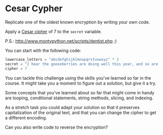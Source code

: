 # Cesar Cypher

Replicate one of the oldest known encryption by writing your own code.

Apply a [Cesar cipher](https://en.wikipedia.org/wiki/Caesar_cipher) of 7 to the `secret` variable.

P.S.: <http://www.montypython.net/scripts/dentist.php> ;)

You can start with the following code:

```python
lowercase_letters = "abcdefghijklmnopqrstuvwxyz" * 2
secret = "I hear the gooseberries are doing well this year, and so are the mangoes."
cipher = 7
```

You can tackle this challenge using the skills you've learned so far in the course. It might take you a moment to figure out a solution, but give it a try.

Some concepts that you've learned about so far that might come in handy are looping, conditional statements, string methods, slicing, and indexing.

As a stretch task you could adapt your solution so that it preserves capitalization of the original text, and that you can change the cipher to get a different encoding.

Can you also write code to reverse the encryption?
